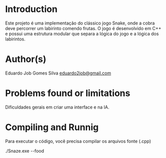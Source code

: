 # Introduction

Este projeto é uma implementação do clássico jogo Snake, onde a cobra deve percorrer um labirinto comendo frutas. O jogo é desenvolvido em C++ e possui uma estrutura modular que separa a lógica do jogo e a lógica dos labirintos.

# Author(s)

Eduardo Job Gomes Silva
eduardo2job@gmail.com

# Problems found or limitations

Dificuldades gerais em criar uma interface e na IA.


# Compiling and Runnig

Para executar o código, você precisa compilar os arquivos fonte (.cpp)

./Snaze.exe <local dos labirintos> --food <X>
